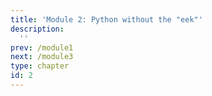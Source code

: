 ```yaml
---
title: 'Module 2: Python without the "eek"'
description:
  ''
prev: /module1
next: /module3
type: chapter
id: 2
---
```

